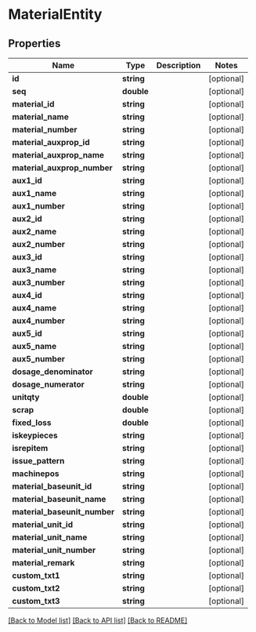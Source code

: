 # MaterialEntity

## Properties
Name | Type | Description | Notes
------------ | ------------- | ------------- | -------------
**id** | **string** |  | [optional] 
**seq** | **double** |  | [optional] 
**material_id** | **string** |  | [optional] 
**material_name** | **string** |  | [optional] 
**material_number** | **string** |  | [optional] 
**material_auxprop_id** | **string** |  | [optional] 
**material_auxprop_name** | **string** |  | [optional] 
**material_auxprop_number** | **string** |  | [optional] 
**aux1_id** | **string** |  | [optional] 
**aux1_name** | **string** |  | [optional] 
**aux1_number** | **string** |  | [optional] 
**aux2_id** | **string** |  | [optional] 
**aux2_name** | **string** |  | [optional] 
**aux2_number** | **string** |  | [optional] 
**aux3_id** | **string** |  | [optional] 
**aux3_name** | **string** |  | [optional] 
**aux3_number** | **string** |  | [optional] 
**aux4_id** | **string** |  | [optional] 
**aux4_name** | **string** |  | [optional] 
**aux4_number** | **string** |  | [optional] 
**aux5_id** | **string** |  | [optional] 
**aux5_name** | **string** |  | [optional] 
**aux5_number** | **string** |  | [optional] 
**dosage_denominator** | **string** |  | [optional] 
**dosage_numerator** | **string** |  | [optional] 
**unitqty** | **double** |  | [optional] 
**scrap** | **double** |  | [optional] 
**fixed_loss** | **double** |  | [optional] 
**iskeypieces** | **string** |  | [optional] 
**isrepitem** | **string** |  | [optional] 
**issue_pattern** | **string** |  | [optional] 
**machinepos** | **string** |  | [optional] 
**material_baseunit_id** | **string** |  | [optional] 
**material_baseunit_name** | **string** |  | [optional] 
**material_baseunit_number** | **string** |  | [optional] 
**material_unit_id** | **string** |  | [optional] 
**material_unit_name** | **string** |  | [optional] 
**material_unit_number** | **string** |  | [optional] 
**material_remark** | **string** |  | [optional] 
**custom_txt1** | **string** |  | [optional] 
**custom_txt2** | **string** |  | [optional] 
**custom_txt3** | **string** |  | [optional] 

[[Back to Model list]](../README.md#documentation-for-models) [[Back to API list]](../README.md#documentation-for-api-endpoints) [[Back to README]](../README.md)


